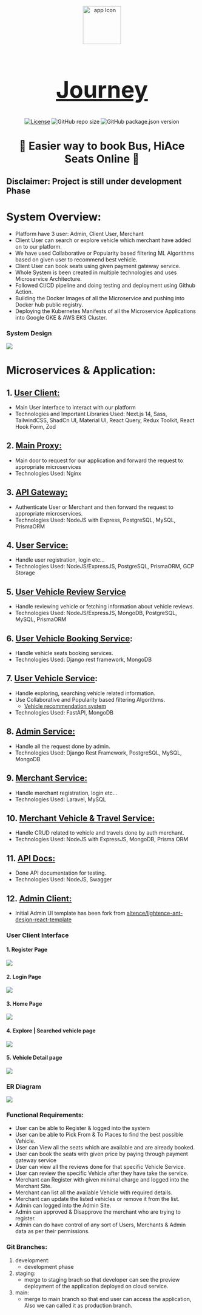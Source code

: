 <div align="center">

[<img src="./appIcon.ico" style="width:100px;" alt="app Icon"/><h1 style="font-size:60px; width:100%;">Journey</h1>](./appIcon.ico)

[![License](https://img.shields.io/github/license/roman-ojha/journey?color=%23d450cf&style=for-the-badge)](https://opensource.org/licenses/MIT)
![GitHub repo size](https://img.shields.io/github/repo-size/roman-ojha/journey?color=%234980cc&label=Size&logo=GitHub&style=for-the-badge)
![GitHub package.json version](https://img.shields.io/github/package-json/v/roman-ojha/journey?color=%2300c2b8&logo=V&style=for-the-badge)
# 🚗 Easier way to book Bus, HiAce Seats Online 🚌
</div>


## Disclaimer: Project is still under development Phase

# System Overview:
* Platform have 3 user: Admin, Client User, Merchant
* Client User can search or explore vehicle which merchant have added on to our platform.
* We have used Collaborative or Popularity based filtering ML Algorithms based on given user to recommend best vehicle.
* Client User can book seats using given payment gateway service.
* Whole System is been created in multiple technologies and uses Microservice Architecture.
* Followed CI/CD pipeline and doing testing and deployment using Github Action.
* Building the Docker Images of all the Microservice and pushing into Docker hub public registry.
* Deploying the Kubernetes Manifests of all the Microservice Applications into Google GKE & AWS EKS Cluster.

### System Design
[<img src="./assets/Design/System-Design.png"></img>](./assets/Design/System-Design.png)

# Microservices & Application:
## 1. [User Client:](https://github.com/roman-ojha/journey/tree/staging/user-client)
* Main User interface to interact with our platform
* Technologies and Important Libraries Used: Next.js 14, Sass, TailwindCSS, ShadCn UI, Material UI, React Query, Redux Toolkit, React Hook Form, Zod

<!-- ## 3. [Merchant Client:](https://github.com/roman-ojha/journey/tree/staging/api-gateway)
* Short Explanation: (Todo.)
* Technologies Used:
    * Flutter | React Native -->

## 2. [Main Proxy:](https://github.com/roman-ojha/journey/tree/staging/main-proxy)
* Main door to request for our application and forward the request to appropriate microservices
* Technologies Used: Nginx

## 3. [API Gateway:](https://github.com/roman-ojha/journey/tree/staging/api-gateway)
* Authenticate User or Merchant and then forward the request to appropriate microservices.
* Technologies Used: NodeJS with Express, PostgreSQL, MySQL, PrismaORM

## 4. [User Service:](https://github.com/roman-ojha/journey/tree/staging/user-service)
* Handle user registration, login etc...
* Technologies Used: NodeJS/ExpressJS, PostgreSQL, PrismaORM, GCP Storage

## 5. [User Vehicle Review Service](https://github.com/roman-ojha/journey/tree/staging/user-vehicle-review-service)
* Handle reviewing vehicle or fetching information about vehicle reviews.
* Technologies Used: NodeJS/ExpressJS, MongoDB, PostgreSQL, MySQL, PrismaORM

## 6. [User Vehicle Booking Service](https://github.com/roman-ojha/journey/tree/staging/user-vehicle-booking-service):
* Handle vehicle seats booking services.
* Technologies Used: Django rest framework, MongoDB

## 7. [User Vehicle Service](https://github.com/roman-ojha/journey/tree/staging/user-vehicle-service):
* Handle exploring, searching vehicle related information.
* Use Collaborative and Popularity based filtering Algorithms.
  * [Vehicle recommendation system](./user-vehicle-service/explore_vehicle_recommendation_system.ipynb)
* Technologies Used: FastAPI, MongoDB

## 8. [Admin Service:](https://github.com/roman-ojha/journey/tree/staging/admin-service)
* Handle all the request done by admin.
* Technologies Used: Django Rest Framework, PostgreSQL, MySQL, MongoDB

## 9. [Merchant Service:](https://github.com/roman-ojha/journey/tree/staging/merchant-service)
* Handle merchant registration, login etc...
* Technologies Used: Laravel, MySQL

## 10. [Merchant Vehicle & Travel Service:](https://github.com/roman-ojha/journey/tree/staging/merchant-vehicle-and-travel-service)
* Handle CRUD related to vehicle and travels done by auth merchant.
* Technologies Used: NodeJS with ExpressJS, MongoDB, Prisma ORM

## 11. [API Docs:](https://github.com/roman-ojha/journey/tree/staging/api-docs-service)
* Done API documentation for testing.
* Technologies Used: NodeJS, Swagger

## 12. [Admin Client:](https://github.com/roman-ojha/journey/tree/staging/admin-service)
* Initial Admin UI template has been fork from [altence/lightence-ant-design-react-template](https://github.com/altence/lightence-ant-design-react-template)



### User Client Interface
#### 1. Register Page
[<img src="./assets/UI/user-register.png"></img>](./assets/UI/user-register.png)

#### 2. Login Page
[<img src="./assets/UI/user-login.png"></img>](./assets/UI/user-login.png)

#### 3. Home Page
[<img src="./assets/UI/user-home.png"></img>](./assets/UI/user-home.png)

#### 4. Explore | Searched vehicle page
[<img src="./assets/UI/user-explore.png"></img>](./assets/UI/user-explore.png)

#### 5. Vehicle Detail page
[<img src="./assets/UI/user-vehicle-detail.png"></img>](./assets/UI/user-vehicle-detail.png)

### ER Diagram
[<img src="./assets/Design/ER-Diagram.drawio.png"></img>](./assets/Design/ER-Diagram.drawio.png)

### Functional Requirements:
* User can be able to Register & logged into the system
* User can be able to Pick From & To Places to find the best possible Vehicle.
* User can View all the seats which are available and are already booked.
* User can book the seats with given price by paying through payment gateway service
* User can view all the reviews done for that specific Vehicle Service.
* User can review the specific Vehicle after they have take the service.
* Merchant can Register with given minimal charge and logged into the Merchant Site.
* Merchant can list all the available Vehicle with required details.
* Merchant can update the listed vehicles or remove it from the list.
* Admin can logged into the Admin Site.
* Admin can approved & Disapprove the merchant who are trying to register.
* Admin can do have control of any sort of Users, Merchants & Admin data as per their permissions.

### Git Branches:
1. development:
    * development phase
2. staging:
    * merge to staging brach so that developer can see the preview deployment of the application deployed on cloud service.
3. main:
    * merge to main branch so that end user can access the application, Also we can called it as production branch.
